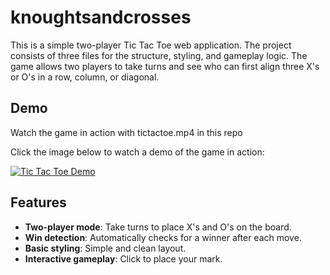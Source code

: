 # knoughtsandcrosses
This is a simple two-player Tic Tac Toe web application. The project consists of three files for the structure, styling, and gameplay logic. The game allows two players to take turns and see who can first align three X's or O's in a row, column, or diagonal.

## Demo

Watch the game in action with tictactoe.mp4 in this repo

Click the image below to watch a demo of the game in action:

[![Tic Tac Toe Demo](./assets/demo-thumbnail.png)](./assets/tictactoe-demo.mp4)

## Features

- **Two-player mode**: Take turns to place X's and O's on the board.
- **Win detection**: Automatically checks for a winner after each move.
- **Basic styling**: Simple and clean layout.
- **Interactive gameplay**: Click to place your mark.


